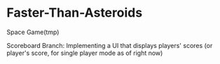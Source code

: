 # Faster-Than-Asteroids
Space Game(tmp)

Scoreboard Branch: Implementing a UI that displays players' scores (or player's score, for single player mode as of right now)
